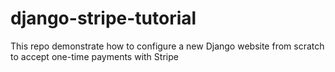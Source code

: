 # django-stripe-tutorial
This repo demonstrate how to configure a new Django website from scratch to accept one-time payments with Stripe
